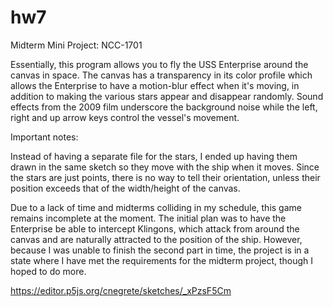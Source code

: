 # hw7
Midterm Mini Project: NCC-1701

Essentially, this program allows you to fly the USS Enterprise around the canvas in space. The canvas has a transparency in its color profile which allows the Enterprise to have a motion-blur effect when it's moving, in addition to making the various stars appear and disappear randomly. Sound effects from the 2009 film underscore the background noise while the left, right and up arrow keys control the vessel's movement.

Important notes:

Instead of having a separate file for the stars, I ended up having them drawn in the same sketch so they move with the ship when it moves. Since the stars are just points, there is no way to tell their orientation, unless their position exceeds that of the width/height of the canvas. 

Due to a lack of time and midterms colliding in my schedule, this game remains incomplete at the moment. The initial plan was to have the Enterprise be able to intercept Klingons, which attack from around the canvas and are naturally attracted to the position of the ship. However, because I was unable to finish the second part in time, the project is in a state where I have met the requirements for the midterm project, though I hoped to do more. 

https://editor.p5js.org/cnegrete/sketches/_xPzsF5Cm
